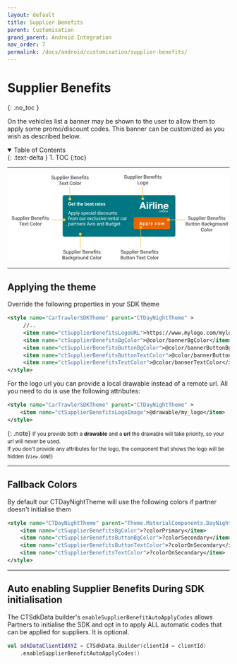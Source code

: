 ```yaml
---
layout: default
title: Supplier Benefits
parent: Customisation
grand_parent: Android Integration
nav_order: 7
permalink: /docs/android/customisation/supplier-benefits/
---
```


# Supplier Benefits
{: .no_toc }

On the vehicles list a banner may be shown to the user to allow them to apply some promo/discount
codes. This banner can be customized as you wish as described below.

<details open markdown="block">
  <summary>
    Table of Contents
  </summary>
  {: .text-delta }
1. TOC
{:toc}
</details>

---

![](/uploads/supplier_benefits_banner.png)

---

## Applying the theme

Override the following properties in your SDK theme
```xml
<style name="CarTrawlerSDKTheme" parent="CTDayNightTheme" >
     //..
     <item name="ctSupplierBenefitsLogoURL">https://www.mylogo.com/mylogo.png</item>
     <item name="ctSupplierBenefitsBgColor">@color/bannerBgColor</item>
     <item name="ctSupplierBenefitsButtonBgColor">@color/bannerButtonBgColor</item>
     <item name="ctSupplierBenefitsButtonTextColor">@color/bannerButtonTextColor</item>
     <item name="ctSupplierBenefitsTextColor">@color/bannerTextColor</item>
</style>
```   

For the logo url you can provide a local drawable instead of a remote url. All you need to do is
use the following attributes:

```xml
<style name="CarTrawlerSDKTheme" parent="CTDayNightTheme" >
    <item name="ctSupplierBenefitsLogoImage">@drawable/my_logo</item>
</style>
```

{: .note}
<small>If you provide both a <b>drawable</b> and a <b>url</b> the drawable will take priority, so your url will never be used.<br />
If you don't provide any attributes for the logo, the component that shows the logo will be hidden (`View.GONE`)</small>

---

## Fallback Colors

By default our CTDayNightTheme will use the following colors if partner doesn't initialise them

```xml
<style name="CTDayNightTheme" parent="Theme.MaterialComponents.DayNight.NoActionBar">
    <item name="ctSupplierBenefitsBgColor">?colorPrimary</item>
    <item name="ctSupplierBenefitsButtonBgColor">?colorSecondary</item>
    <item name="ctSupplierBenefitsButtonTextColor">?colorOnSecondary</item>
    <item name="ctSupplierBenefitsTextColor">?colorOnSecondary</item>
</style>
```

---

## Auto enabling Supplier Benefits During SDK initialisation

The CTSdkData builder's `enableSupplierBenefitAutoApplyCodes` allows Partners to initialise the SDK and opt in to apply ALL automatic codes that can be applied for suppliers. It is optional. 

```kotlin
val sdkDataClientIdXYZ = CTSdkData.Builder(clientId = clientId)
    .enableSupplierBenefitAutoApplyCodes()
```